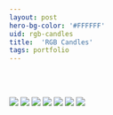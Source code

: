 ```yaml
---
layout: post
hero-bg-color: '#FFFFFF'
uid: rgb-candles
title:  'RGB Candles'
tags: portfolio
---
```


<div class="sqs-html-content">
 <p class="" style="white-space:pre-wrap;">
 </p>
</div>


<img src="{{ site.url }}/images/portfolio/rgb-candles/IMG_20180726_142934.jpg">

<img src="{{ site.url }}/images/portfolio/rgb-candles/IMG_20180706_173501.jpg">

<img src="{{ site.url }}/images/portfolio/rgb-candles/IMG_20180706_173504.jpg">

<img src="{{ site.url }}/images/portfolio/rgb-candles/IMG_20180726_142825.jpg">

<img src="{{ site.url }}/images/portfolio/rgb-candles/IMG_20180726_142735.jpg">

<img src="{{ site.url }}/images/portfolio/rgb-candles/IMG_20180726_142902.jpg">

<img src="{{ site.url }}/images/portfolio/rgb-candles/IMG_20180706_173457.jpg">

